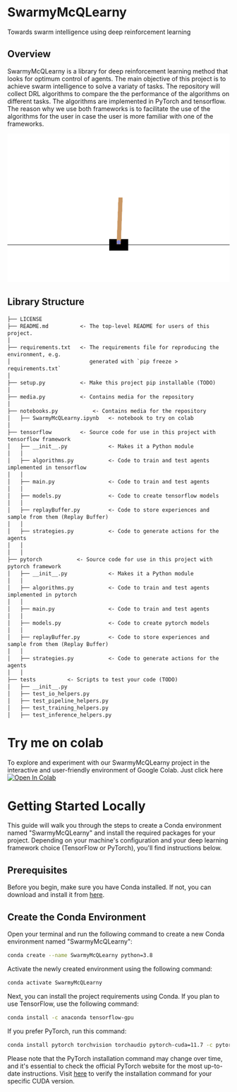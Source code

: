 ﻿# SwarmyMcQLearny
Towards swarm intelligence using deep reinforcement learning

## Overview
SwarmyMcQLearny is a library for deep reinforcement learning method that looks for optimum control of agents. The main objective of this project is to achieve swarm intelligence to solve
a variaty of tasks. The repository will collect DRL algorithms to compare the the performance of the algorithms on different tasks. 
The algorithms are implemented in PyTorch and tensorflow. 
The reason why we use both frameworks is to facilitate the use of the algorithms for the user in case
the user is more familiar with one of the frameworks.

![CartPole](https://github.com/LuisFMCuriel/SwarmyMcQLearny/blob/main/media/CartPole-v1.gif)
## Library Structure

```
├── LICENSE
├── README.md          <- The top-level README for users of this project.
│
├── requirements.txt   <- The requirements file for reproducing the environment, e.g.
│                         generated with `pip freeze > requirements.txt`
│
├── setup.py           <- Make this project pip installable (TODO)
│
├── media.py           <- Contains media for the repository
│
├── notebooks.py           <- Contains media for the repository
│	├── SwarmyMcQLearny.ipynb	<- notebook to try on colab
│
├── tensorflow         <- Source code for use in this project with tensorflow framework
│   ├── __init__.py				<- Makes it a Python module
│   │
│   ├── algorithms.py           <- Code to train and test agents implemented in tensorflow
│   │
│   ├── main.py                 <- Code to train and test agents
│   │
│   ├── models.py     	        <- Code to create tensorflow models
│   │
│   ├── replayBuffer.py         <- Code to store experiences and sample from them (Replay Buffer)
│   │
│   ├── strategies.py           <- Code to generate actions for the agents
│   │
│   │
├── pytorch           <- Source code for use in this project with pytorch framework
│   ├── __init__.py				<- Makes it a Python module
│   │
│   ├── algorithms.py           <- Code to train and test agents implemented in pytorch
│   │
│   ├── main.py                 <- Code to train and test agents
│   │
│   ├── models.py     	        <- Code to create pytorch models
│   │
│   ├── replayBuffer.py         <- Code to store experiences and sample from them (Replay Buffer)
│   │
│   ├── strategies.py           <- Code to generate actions for the agents
│   │
├── tests          <- Scripts to test your code (TODO)
│   ├── __init__.py   
│   ├── test_io_helpers.py   
│   ├── test_pipeline_helpers.py
│   ├── test_training_helpers.py             
│   ├── test_inference_helpers.py             
```
# Try me on colab
To explore and experiment with our SwarmyMcQLearny project in the interactive and user-friendly environment of Google Colab. Just click here
[![Open In Colab](https://colab.research.google.com/assets/colab-badge.svg)](https://colab.research.google.com/github/LuisFMCuriel/SwarmyMcQLearny/blob/main/notebooks/SwarmyMcQLearny.ipynb)

# Getting Started Locally

This guide will walk you through the steps to create a Conda environment named "SwarmyMcQLearny" and install the required packages for your project. Depending on your machine's configuration and your deep learning framework choice (TensorFlow or PyTorch), you'll find instructions below.

## Prerequisites

Before you begin, make sure you have Conda installed. If not, you can download and install it from [here](https://conda.io/projects/conda/en/latest/user-guide/install/index.html).

## Create the Conda Environment

Open your terminal and run the following command to create a new Conda environment named "SwarmyMcQLearny":

```bash
conda create --name SwarmyMcQLearny python=3.8
```
Activate the newly created environment using the following command:

```bash
conda activate SwarmyMcQLearny
```
Next, you can install the project requirements using Conda. If you plan to use TensorFlow, use the following command:

```bash
conda install -c anaconda tensorflow-gpu
```

If you prefer PyTorch, run this command:

```bash
conda install pytorch torchvision torchaudio pytorch-cuda=11.7 -c pytorch -c nvidia
```
Please note that the PyTorch installation command may change over time, and it's essential to check the official PyTorch website for the most up-to-date instructions. Visit [here](https://pytorch.org/get-started/locally/) to verify the installation command for your specific CUDA version.

